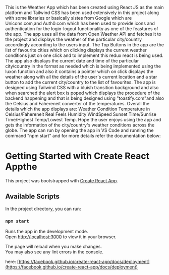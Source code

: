 This is the Weather App which has been created using React JS as the main platform and Tailwind CSS has been used extensively in this project along with some libraries or basically sistes from Google which are Unicons.com,and Auth0.com which has been used to provide icons and authentication for the login-logout functionality as one of the feastures of the app.
The app uses all the data from Open Waether API and fetches it to the project and displays the weather of the particular city/country accordingly according to the users input.
The Top Buttons in the app are the list of favourite cities which on clicking displays the current weather conditions just on one click and to implement this redux react is being used.
The app also displays the current date and time of the particular city/country in the format as needed which is being implemented using the luxon function and also it contains a pointer which on click displays the weather along with all the details of the user's current location and a star button to add the current city/country to the list of favourites.
The app is designed using Tailwind CSS with a bluish transition background and also when searched the alert box is poped which displays the procedure of the backend happening and that is being designed using "toastify.com"and also the Celsius and Fahereneit converter of the temperatures.
Overall the details which the app displays are:
Weather Condition
Temperature in Celsius/Fahereneit
Real Feels
Humidity
WindSpeed
Sunset Time/Sunrise Time/Highest Temp/Lowest Temp.
Hope the user enjoys using the app and gets the information of the city/country's weather conditions across the globe.
The app can run by opening the app in VS Code and running the command "npm start" and for more details refer the documentation below:

# Getting Started with Create React Appthe 

This project was bootstrapped with [Create React App](https://github.com/facebook/create-react-app).

## Available Scripts

In the project directory, you can run:

### `npm start`

Runs the app in the development mode.\
Open [http://localhost:3000](http://localhost:3000) to view it in your browser.

The page will reload when you make changes.\
You may also see any lint errors in the console.

here: [https://facebook.github.io/create-react-app/docs/deployment](https://facebook.github.io/create-react-app/docs/deployment)


